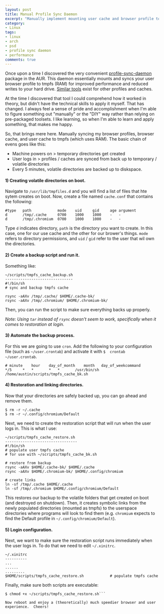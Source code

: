 ```yaml
---
layout: post
title: Manual Profile Sync Daemon
excerpt: "Manually implement mounting user cache and browser profile to tmpfs and syncing disk space"
category:
- Linux
tags:
- linux
- arch
- psd
- profile sync daemon
- performance
comments: true
---
```


Once upon a time I discovered the very convenient [profile-sync-daemon](https://wiki.archlinux.org/index.php/profile-sync-daemon) package in 
the AUR.  This daemon essentially mounts and syncs your user browser profile to tmpfs (RAM) for improved performance and reduced writes to your 
hard drive.  [Similar tools](https://wiki.archlinux.org/index.php/Anything-sync-daemon) exist for other profiles and caches.

At the time I discovered that tool I could comprehend how it worked in theory, but didn't have the technical skills to apply it myself.  That 
has changed.  I always feel a sense of pride and accomplishment when I'm able to figure something out "manually" or the "DIY" way rather than 
relying on pre-packaged toolsets.  I like learning, so when I'm able to learn and apply something, that makes me happy.

So, that brings mere here.  Manually syncing my browser profiles, browser cache, and user cache to tmpfs (which uses RAM).  The basic chain of 
evens goes like this:

- Machine powers on > temporary directories get created
- User logs in > profiles / caches are synced from back up to temporary / volatile directories
- Every 5 minutes, volatile directories are backed up to diskspace.

#### 1) Creating volatile directories on boot.

Navigate to ```/usr/lib/tmpfiles.d``` and you will find a list of files that hte sytem creates on boot.  Now, create a file named 
```cache.conf``` that contains the following:

    #type   path            mode    uid     gid     age argument
    d       /tmp/.cache     0700    1000    1000    -   -
    d       /tmp/.chromium  0700    1000    1000    -   -

Type ```d``` indicates directory, ```path``` is the directory you want to create.  In this case, one for our use cache and the other for our 
brower's things.  ```mode``` refers to directory permissions, and ```uid``` / ```gid``` refer to the user that wil own the directories.

#### 2) Create a backup script and run it.

Something like:

    ~/scripts/tmpfs_cache_backup.sh
    -------------------------------
    #!/bin/sh
    # sync and backup tmpfs cache

    rsync -aAXv /tmp/.cache/ $HOME/.cache-bk/
    rsync -aAXv /tmp/.chromium/ $HOME/.chromium-bk/

Then, you can run the script to make sure everything backs up properly.  

*Note:  Using ```tar``` instead of ```rsync``` doesn't seem to work, specifically when it comes to restoration at login.*

#### 3) Automate the backup process.

For this we are going to use ```cron```.  Add the following to your configuration file (such as ```~/user.crontab```) and activate it with ```$ 
crontab ~/user.crontab```.

    # minute	hour	day_of_month	month	day_of_weekcommand
    */5		*	*		*	*		/usr/bin/sh /home/austin/scripts/tmpfs_cache_bk.sh

#### 4) Restoration and linking directories.

Now that your directories are safely backed up, you can go ahead and remove them.

    $ rm -r ~/.cache
    $ rm -r ~/.config/chromium/Default

Next, we need to create the restoration script that will run when the user logs in.  This is what I use:

    ~/scripts/tmpfs_cache_restore.sh
    ---------------------------------
    #!/bin/sh
    # populate user tmpfs cache
    # for use with ~/scripts/tmpfs_cache_bk.sh

    # restore from backup
    rsync -aAXv $HOME/.cache-bk/ $HOME/.cache
    rsync -aAXv $HOME/.chromium-bk/ $HOME/.config/chromium

    # create links
    ln -sf /tmp/.cache $HOME/.cache
    ln -sf /tmp/.chromium $HOME/.config/chromium/Default

This restores our backup to the volatile folders that get created on boot (and destroyed on shutdown).  Then, it creates symbolic links from 
the newly populated directories (mounted as tmpfs) to the userspace directories where programs will look to find them (e.g. ```chromium``` 
expects to find the Default profile in ```~/.config/chromium/Default```).

#### 5) Login configuration.

Next, we want to make sure the restoration script runs immediately when the user logs in.  To do that we need to edit ```~/.xinitrc```.

    ~/.xinitrc
    ----------
    ...
    ......
    .........
    $HOME/scripts/tmpfs_cache_restore.sh 			# populate tmpfs cache

Finally, make sure both scripts are executable:

   ```$ chmod +x ~/scripts/tmpfs_cache_bk.sh
   $ chmod +x ~/scripts/tmpfs_cache_restore.sh```

Now reboot and enjoy a (theoretically) much speedier browser and user experience.  Cheers!
